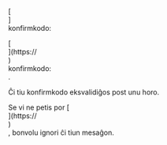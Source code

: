 [<br host>]<br action>konfirmkodo:<br code>

[<br host>](https://<br host>)<br action>konfirmkodo:<br code>.

Ĉi tiu konfirmkodo eksvalidiĝos post unu horo.

Se vi ne petis por [<br host>](https://<br host>)<br action>, bonvolu ignori ĉi tiun mesaĝon.
